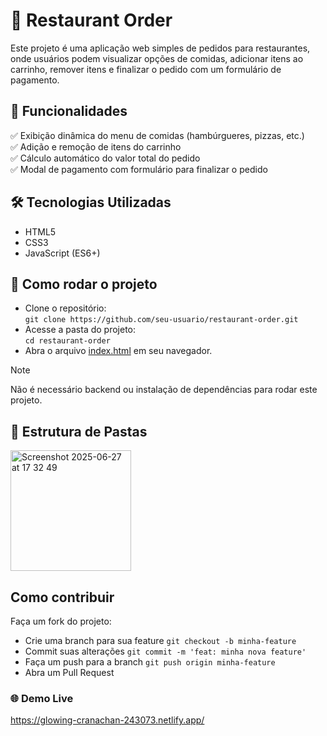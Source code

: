 # 🍕 Restaurant Order
Este projeto é uma aplicação web simples de pedidos para restaurantes, onde usuários podem visualizar opções de comidas, adicionar itens ao carrinho, remover itens e finalizar o pedido com um formulário de pagamento.

## 🚀 Funcionalidades
✅ Exibição dinâmica do menu de comidas (hambúrgueres, pizzas, etc.)<br>
✅ Adição e remoção de itens do carrinho<br>
✅ Cálculo automático do valor total do pedido<br>
✅ Modal de pagamento com formulário para finalizar o pedido<br>

## 🛠️ Tecnologias Utilizadas
- HTML5
- CSS3
- JavaScript (ES6+)
  
## 📝 Como rodar o projeto
- Clone o repositório:<br>
`git clone https://github.com/seu-usuario/restaurant-order.git`<br>
- Acesse a pasta do projeto:<br>
`cd restaurant-order`
- Abra o arquivo <ins>index.html</ins> em seu navegador.<br>
> [!NOTE]
> Não é necessário backend ou instalação de dependências para rodar este projeto.



## 📁 Estrutura de Pastas
<img width="193" alt="Screenshot 2025-06-27 at 17 32 49" src="https://github.com/user-attachments/assets/7ebca49e-2d20-47a4-ba5f-1a6b3818e28e" />

## Como contribuir
Faça um fork do projeto:
- Crie uma branch para sua feature `git checkout -b minha-feature`
- Commit suas alterações `git commit -m 'feat: minha nova feature'`
- Faça um push para a branch `git push origin minha-feature`
- Abra um Pull Request

### 🌐 Demo Live
https://glowing-cranachan-243073.netlify.app/

